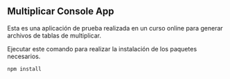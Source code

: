 
## Multiplicar Console App

Esta es una aplicación de prueba realizada en un curso online
para generar archivos de tablas de multiplicar.

Ejecutar este comando para realizar la instalación de los paquetes necesarios.

``` 
npm install
```